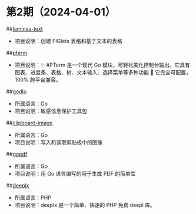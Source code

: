 # 第2期（2024-04-01）


##[laminas-text](https://github.com/laminas/laminas-text)
- 项目说明：创建 FIGlets 表格和基于文本的表格

##[pterm](https://github.com/pterm/pterm)
- 项目说明：✨ #PTerm 是一个现代 Go 模块，可轻松美化控制台输出。它具有图表、进度条、表格、树、文本输入、选择菜单等多种功能 🚀 它完全可配置，100% 跨平台兼容。

##[godlp](https://github.com/bytedance/godlp)
- 所属语言：Go
- 项目说明：敏感信息保护工具包

##[clipboard-image](https://github.com/skanehira/clipboard-image)
- 所属语言：Go
- 项目说明：写入和读取剪贴板中的图像

##[gopdf](https://github.com/signintech/gopdf)
- 所属语言：Go
- 项目说明：用 Go 语言编写的用于生成 PDF 的简单库

##[deeplx](https://github.com/justmd5/deeplx)
- 所属语言：PHP
- 项目说明：deeplx 是一个简单、快速的 PHP 免费 deepl 库。
